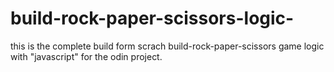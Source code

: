 # build-rock-paper-scissors-logic-
this is the complete build form scrach build-rock-paper-scissors game logic with "javascript" for the  odin project. 
